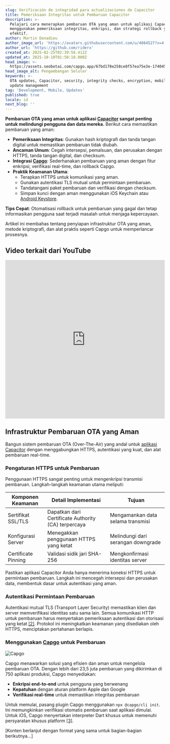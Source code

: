 ```yaml
---
slug: Verificación de integridad para actualizaciones de Capacitor
title: Pemeriksaan Integritas untuk Pembaruan Capacitor
description: >-
  Pelajari cara menerapkan pembaruan OTA yang aman untuk aplikasi Capacitor
  menggunakan pemeriksaan integritas, enkripsi, dan strategi rollback yang
  efektif.
author: Martin Donadieu
author_image_url: 'https://avatars.githubusercontent.com/u/4084527?v=4'
author_url: 'https://github.com/riderx'
created_at: 2025-02-25T02:39:56.412Z
updated_at: 2025-10-10T01:50:18.000Z
head_image: >-
  https://assets.seobotai.com/capgo.app/67bd178e258ce8f57ea75e3e-1740451235493.jpg
head_image_alt: Pengembangan Seluler
keywords: >-
  OTA updates, Capacitor, security, integrity checks, encryption, mobile apps,
  update management
tag: 'Development, Mobile, Updates'
published: true
locale: id
next_blog: ''
---
```

**Pembaruan OTA yang aman untuk aplikasi [Capacitor](https://capacitorjs.com/) sangat penting untuk melindungi pengguna dan data mereka.** Berikut cara memastikan pembaruan yang aman:

-   **Pemeriksaan Integritas**: Gunakan hash kriptografi dan tanda tangan digital untuk memastikan pembaruan tidak diubah.
-   **Ancaman Umum**: Cegah intersepsi, pemalsuan, dan perusakan dengan HTTPS, tanda tangan digital, dan checksum.
-   **Integrasi [Capgo](https://capgo.app/)**: Sederhanakan pembaruan yang aman dengan fitur enkripsi, verifikasi real-time, dan rollback Capgo.
-   **Praktik Keamanan Utama**:
    -   Terapkan HTTPS untuk komunikasi yang aman.
    -   Gunakan autentikasi TLS mutual untuk permintaan pembaruan.
    -   Tandatangani paket pembaruan dan verifikasi dengan checksum.
    -   Simpan kunci dengan aman menggunakan iOS Keychain atau [Android Keystore](https://developer.android.com/privacy-and-security/keystore).

**Tips Cepat**: Otomatisasi rollback untuk pembaruan yang gagal dan tetap informasikan pengguna saat terjadi masalah untuk menjaga kepercayaan.

Artikel ini membahas tentang penyiapan infrastruktur OTA yang aman, metode kriptografi, dan alat praktis seperti Capgo untuk memperlancar prosesnya.

## Video terkait dari YouTube

<iframe src="https://www.youtube.com/embed/z7nqbCQQBp8" aria-label="YouTube video player" frameborder="0" allow="accelerometer; autoplay; clipboard-write; encrypted-media; gyroscope; picture-in-picture; web-share" referrerpolicy="strict-origin-when-cross-origin" style="width: 100%; height: 500px;" allowfullscreen></iframe>

## Infrastruktur Pembaruan OTA yang Aman

Bangun sistem pembaruan OTA (Over-The-Air) yang andal untuk [aplikasi Capacitor](https://capgo.app/blog/capacitor-comprehensive-guide/) dengan menggabungkan HTTPS, autentikasi yang kuat, dan alat pembaruan real-time.

### Pengaturan HTTPS untuk Pembaruan

Penggunaan HTTPS sangat penting untuk mengenkripsi transmisi pembaruan. Langkah-langkah keamanan utama meliputi:

| Komponen Keamanan | Detail Implementasi | Tujuan |
| --- | --- | --- |
| Sertifikat SSL/TLS | Dapatkan dari Certificate Authority (CA) terpercaya | Mengamankan data selama transmisi |
| Konfigurasi Server | Menegakkan penggunaan HTTPS yang ketat | Melindungi dari serangan downgrade |
| Certificate Pinning | Validasi sidik jari SHA-256 | Mengkonfirmasi identitas server |

Pastikan aplikasi Capacitor Anda hanya menerima koneksi HTTPS untuk permintaan pembaruan. Langkah ini mencegah intersepsi dan perusakan data, membentuk dasar untuk autentikasi yang aman.

### Autentikasi Permintaan Pembaruan

Autentikasi mutual TLS (Transport Layer Security) memastikan klien dan server memverifikasi identitas satu sama lain. Semua komunikasi HTTP untuk pembaruan harus menyertakan pemeriksaan autentikasi dan otorisasi yang ketat [\[2\]](https://docs.aws.amazon.com/freertos/latest/userguide/dev-guide-ota-security.html). Protokol ini meningkatkan keamanan yang disediakan oleh HTTPS, menciptakan pertahanan berlapis.

### Menggunakan [Capgo](https://capgo.app/) untuk Pembaruan

![Capgo](https://mars-images.imgix.net/seobot/screenshots/capgo.app-26aea05b7e2e737b790a9becb40f7bc5-2025-02-25.jpg?auto=compress)

Capgo menawarkan solusi yang efisien dan aman untuk mengelola pembaruan OTA. Dengan lebih dari 23,5 juta pembaruan yang dikirimkan di 750 aplikasi produksi, Capgo menyediakan:

-   **Enkripsi end-to-end** untuk pengguna yang berwenang
-   **Kepatuhan** dengan aturan platform Apple dan Google
-   **Verifikasi real-time** untuk memastikan integritas pembaruan

Untuk memulai, pasang plugin Capgo menggunakan `npx @capgo/cli init`. Ini memungkinkan verifikasi otomatis pembaruan saat aplikasi dimulai. Untuk iOS, Capgo menyertakan interpreter Dart khusus untuk memenuhi persyaratan khusus platform [\[3\]](https://capgo.app/docs/faq/).

[Konten berlanjut dengan format yang sama untuk bagian-bagian berikutnya...]
